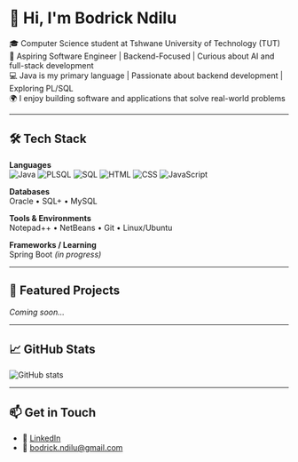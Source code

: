 # 👋 Hi, I'm Bodrick Ndilu

🎓 Computer Science student at Tshwane University of Technology (TUT)  
🚀 Aspiring Software Engineer | Backend-Focused | Curious about AI and full-stack development  
💻 Java is my primary language | Passionate about backend development | Exploring PL/SQL  
🌍 I enjoy building software and applications that solve real-world problems  

---

## 🛠️ Tech Stack

**Languages**  
![Java](https://img.shields.io/badge/Java-ED8B00?style=flat-square&logo=java&logoColor=white)
![PLSQL](https://img.shields.io/badge/PLSQL-005A9C?style=flat-square)
![SQL](https://img.shields.io/badge/SQL-4479A1?style=flat-square&logo=postgresql&logoColor=white)
![HTML](https://img.shields.io/badge/HTML5-e34c26?style=flat-square&logo=html5&logoColor=white)
![CSS](https://img.shields.io/badge/CSS3-1572B6?style=flat-square&logo=css3&logoColor=white)
![JavaScript](https://img.shields.io/badge/JavaScript-F7DF1E?style=flat-square&logo=javascript&logoColor=black)

**Databases**  
Oracle • SQL+ • MySQL

**Tools & Environments**  
Notepad++ • NetBeans • Git • Linux/Ubuntu

**Frameworks / Learning**  
Spring Boot *(in progress)*

---

## 📘 Featured Projects
*Coming soon...*

---

## 📈 GitHub Stats

![GitHub stats](https://github-readme-stats.vercel.app/api?username=your-username&show_icons=true&theme=tokyonight)

---

## 📫 Get in Touch

- 💼 [LinkedIn](https://www.linkedin.com/in/bodrick-landu-ndilu-57034a295)  
- 📧 bodrick.ndilu@gmail.com
